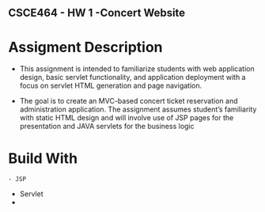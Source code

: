 ## CSCE464 - HW 1 -Concert Website

# Assigment Description
- This assignment is intended to familiarize students with web application design, basic servlet
functionality, and application deployment with a focus on servlet HTML generation and page
navigation.

- The goal is to create an MVC-based concert ticket reservation and administration application.
The assignment assumes student’s familiarity with static HTML design and will involve use of
JSP pages for the presentation and JAVA servlets for the business logic

# Build With 
```````
- JSP
````````
- Servlet 
- 
